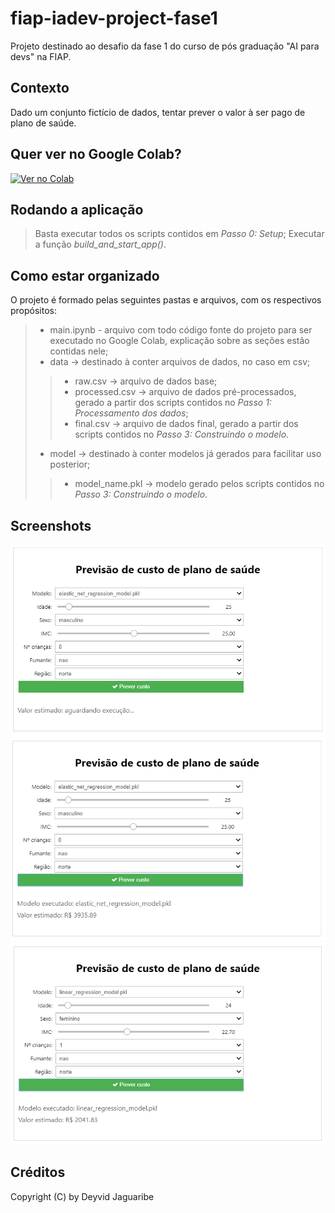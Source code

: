 # fiap-iadev-project-fase1
Projeto destinado ao desafio da fase 1 do curso de pós graduação "AI para devs" na FIAP.

## Contexto
Dado um conjunto fictício de dados, tentar prever o valor à ser pago de plano de saúde.

## Quer ver no Google Colab?
[![Ver no Colab](https://colab.research.google.com/assets/colab-badge.svg)](https://colab.research.google.com/drive/1gdghr-bwtZNTSLGELOeBupvb-38L8kjk?usp=sharing)

## Rodando a aplicação
> Basta executar todos os scripts contidos em *Passo 0: Setup*;
> Executar a função *build_and_start_app()*.

## Como estar organizado
O projeto é formado pelas seguintes pastas e arquivos, com os respectivos propósitos:
> - main.ipynb - arquivo com todo código fonte do projeto para ser executado no Google Colab, explicação sobre as seções estão contidas nele;
> - data -> destinado à conter arquivos de dados, no caso em csv;
>> - raw.csv -> arquivo de dados base;
>> - processed.csv -> arquivo de dados pré-processados, gerado a partir dos scripts contidos no *Passo 1: Processamento dos dados*;
>> - final.csv -> arquivo de dados final, gerado a partir dos scripts contidos no *Passo 3: Construindo o modelo*.
> - model -> destinado à conter modelos já gerados para facilitar uso posterior;
>> - model_name.pkl -> modelo gerado pelos scripts contidos no *Passo 3: Construindo o modelo*.

## Screenshots
![Form](./img/screenshot_1.PNG)
![Form submetido](./img/screenshot_2.PNG)
![Testando outro modelo](./img/screenshot_3.PNG)

## Créditos
Copyright (C) by Deyvid Jaguaribe
